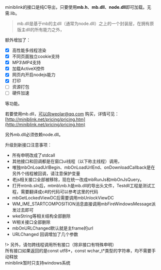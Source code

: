 miniblink的接口是纯C导出，只要使用**mb.h**、**mb.dll**、**node.dll**即可加载。无需.lib。

> mb.dll是基于mb的主dll（通常为node.dll）之上的一个封装层，在拥有原版主dll的所有能力之外，

额外增加了：

- [x] 高性能多线程渲染
- [x] 不同页面独立cookie支持
- [x] MP3\MP4支持
- [x] 加载ActiveX控件
- [x] 网页内开启nodejs能力
- [x] 打印
- [ ] 资源打包
- [ ] 硬件加速

等功能。

若要使用mb.dll，可以向weolar@qq.com 购买，详情可见：[http://miniblink.net/pricing/pricing.htm](http://miniblink.net/pricing/pricing.htm)

另外mb.dll必须依赖node.dll。

升级到新接口注意事项：

- 所有申明改成了stdcall
- 其他接口和回调都是在窗口ui线程（以下称主线程）调用，
- 唯独mbOnLoadUrlBegin、mbOnLoadUrlEnd、onDownloadCallback是在另外个线程被回调，请注意保护变量
- 老js相关接口全部被移除，现在统一改成mbRunJs和mbOnJsQuery。
- 打开mtmb.sln后，mtmb\mb.h是mb.dll的导出头文件，Testdll工程是测试工程，需要翻译成c#的代码可以参考这里的代码
- mbGetLockedViewDC后需要调用mbUnlockViewDC
- WM_IME_STARTCOMPOSITION消息直接调用mbFireWindowsMessage派发过去即可
- wkeString等相关结构全部删除
- W相关接口全部删除
- mbOnURLChanged默认就是主frame的url
- URLChanged 回调增加了几个参数

!> 另外，请勿跨线程调用所有接口（除非接口有特殊申明）<br/>
所有接口如果返回的是const utf8*，const wchar_t*类型的字符串，均不需要手动释放<br/>
miniblink暂时只支持windows系统


<!-- > - 所有申明改成了stdcall
- 其他接口和回调都是在窗口ui线程（以下称主线程）调用，
- 唯独mbOnLoadUrlBegin、mbOnLoadUrlEnd、onDownloadCallback是在另外个线程被回调，请注意保护变量
- 老js相关接口全部被移除，现在统一改成mbRunJs和mbOnJsQuery。
- 打开mtmb.sln后，mtmb\mb.h是mb.dll的导出头文件，Testdll工程是测试工程，需要翻译成c#的代码可以参考这里的代码
- mbGetLockedViewDC后需要调用mbUnlockViewDC
- WM_IME_STARTCOMPOSITION消息直接调用mbFireWindowsMessage派发过去即可
- wkeString等相关结构全部删除
- W相关接口全部删除
- mbOnURLChanged默认就是主frame的url
- URLChanged 回调增加了几个参数 -->

<!-- ?> 所有申明改成了stdcall<br/>
其他接口和回调都是在窗口ui线程（以下称主线程）调用，<br/>
唯独mbOnLoadUrlBegin、mbOnLoadUrlEnd、onDownloadCallback是在另外个线程被回调，请注意保护变量<br/>
老js相关接口全部被移除，现在统一改成mbRunJs和mbOnJsQuery。<br/>
打开mtmb.sln后，mtmb\mb.h是mb.dll的导出头文件，Testdll工程是测试工程，需要翻译成c#的代码可以参考这里的代码<br/>
mbGetLockedViewDC后需要调用mbUnlockViewDC<br/>
WM_IME_STARTCOMPOSITION消息直接调用mbFireWindowsMessage派发过去即可<br/>
wkeString等相关结构全部删除<br/>
W相关接口全部删除<br/>
mbOnURLChanged默认就是主frame的url<br/>
URLChanged 回调增加了几个参数 -->


<!-- !> 另外，请勿跨线程调用所有接口（除非接口有特殊申明）<br/>
所有接口如果返回的是const utf8*，const wchar_t*类型的字符串，均不需要手动释放<br/>
miniblink暂时只支持windows系统 -->